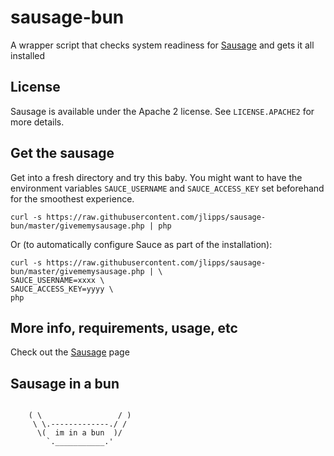 sausage-bun
===========

A wrapper script that checks system readiness for [Sausage](http://github.com/jlipps/sausage) and gets it all installed

License
-------
Sausage is available under the Apache 2 license. See `LICENSE.APACHE2` for more
details.

Get the sausage
---
Get into a fresh directory and try this baby. You might want to have the
environment variables `SAUCE_USERNAME` and `SAUCE_ACCESS_KEY` set beforehand
for the smoothest experience.

```
curl -s https://raw.githubusercontent.com/jlipps/sausage-bun/master/givememysausage.php | php
```

Or (to automatically configure Sauce as part of the installation):

```
curl -s https://raw.githubusercontent.com/jlipps/sausage-bun/master/givememysausage.php | \
SAUCE_USERNAME=xxxx \
SAUCE_ACCESS_KEY=yyyy \
php
```

More info, requirements, usage, etc
------------
Check out the [Sausage](http://github.com/jlipps/sausage) page

Sausage in a bun
-------
```
   
    ( \                 / )
     \ \.-------------./ /
      \(  im in a bun  )/
        `.___________.'

```

